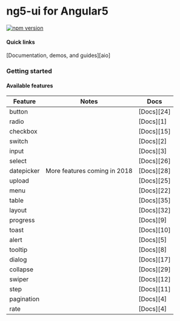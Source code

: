 # ng5-ui for Angular5

[![npm version](https://badge.fury.io/js/%40angular%2Fmaterial.svg)](https://www.npmjs.com/package/%40angular%2Fmaterial)


#### Quick links
[Documentation, demos, and guides][aio]

### Getting started

#### Available features

| Feature          | Notes                                                  | Docs         |
|------------------|--------------------------------------------------------|--------------|
| button           |                                                        |   [Docs][24] |
| radio            |                                                        |   [Docs][1]  |
| checkbox         |                                                        |   [Docs][15] |
| switch           |                                                        |   [Docs][2]  |
| input            |                                                        |   [Docs][3]  |
| select           |                                                        |   [Docs][26] |
| datepicker       |                           More features coming in 2018 |   [Docs][28] |
| upload           |                                                        |   [Docs][25] |
| menu             |                                                        |   [Docs][22] |
| table            |                                                        |   [Docs][35] |
| layout           |                                                        |   [Docs][32] |
| progress         |                                                        |   [Docs][9]  |
| toast            |                                                        |   [Docs][10] |
| alert            |                                                        |   [Docs][5]  |
| tooltip          |                                                        |   [Docs][8]  |
| dialog           |                                                        |   [Docs][17] |
| collapse         |                                                        |   [Docs][29] |
| swiper           |                                                        |   [Docs][12] |
| step             |                                                        |   [Docs][11] |
| pagination       |                                                        |   [Docs][4]  |
| rate             |                                                        |   [Docs][4]  |
